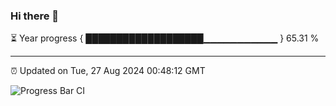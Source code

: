 ### Hi there 👋

⏳ Year progress { ███████████████████▁▁▁▁▁▁▁▁▁▁▁ } 65.31 %

---

⏰ Updated on Tue, 27 Aug 2024 00:48:12 GMT

![Progress Bar CI](https://github.com/code-lakshay/GitHub-Actions-Demo/workflows/Progress%20Bar%20CI/badge.svg)
